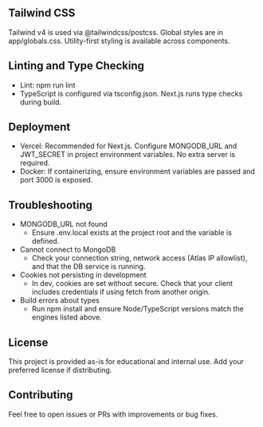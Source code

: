 
## Tailwind CSS

Tailwind v4 is used via @tailwindcss/postcss. Global styles are in app/globals.css. Utility-first styling is available across components.

## Linting and Type Checking

- Lint: npm run lint
- TypeScript is configured via tsconfig.json. Next.js runs type checks during build.

## Deployment

- Vercel: Recommended for Next.js. Configure MONGODB_URL and JWT_SECRET in project environment variables. No extra server is required.
- Docker: If containerizing, ensure environment variables are passed and port 3000 is exposed.

## Troubleshooting

- MONGODB_URL not found
  - Ensure .env.local exists at the project root and the variable is defined.
- Cannot connect to MongoDB
  - Check your connection string, network access (Atlas IP allowlist), and that the DB service is running.
- Cookies not persisting in development
  - In dev, cookies are set without secure. Check that your client includes credentials if using fetch from another origin.
- Build errors about types
  - Run npm install and ensure Node/TypeScript versions match the engines listed above.

## License

This project is provided as-is for educational and internal use. Add your preferred license if distributing.

## Contributing

Feel free to open issues or PRs with improvements or bug fixes.
